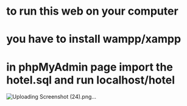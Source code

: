 # to run this web on your computer
# you have to install wampp/xampp
# in phpMyAdmin page import the hotel.sql and run localhost/hotel
![Uploading Screenshot (24).png…]()
